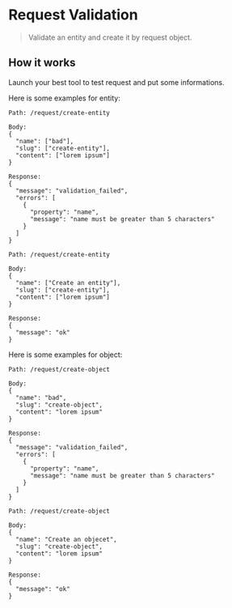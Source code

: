 # Request Validation

> Validate an entity and create it by request object.

## How it works

Launch your best tool to test request and put some informations.

Here is some examples for entity:

```
Path: /request/create-entity

Body:
{
  "name": ["bad"],
  "slug": ["create-entity"],
  "content": ["lorem ipsum"]
}

Response:
{
  "message": "validation_failed",
  "errors": [
    {
      "property": "name",
      "message": "name must be greater than 5 characters"
    }
  ]
}
```


```
Path: /request/create-entity

Body:
{
  "name": ["Create an entity"],
  "slug": ["create-entity"],
  "content": ["lorem ipsum"]
}

Response:
{
  "message": "ok"
}
```

Here is some examples for object:

```
Path: /request/create-object

Body:
{
  "name": "bad",
  "slug": "create-object",
  "content": "lorem ipsum"
}

Response:
{
  "message": "validation_failed",
  "errors": [
    {
      "property": "name",
      "message": "name must be greater than 5 characters"
    }
  ]
}
```

```
Path: /request/create-object

Body:
{
  "name": "Create an objecet",
  "slug": "create-object",
  "content": "lorem ipsum"
}

Response:
{
  "message": "ok"
}
```
